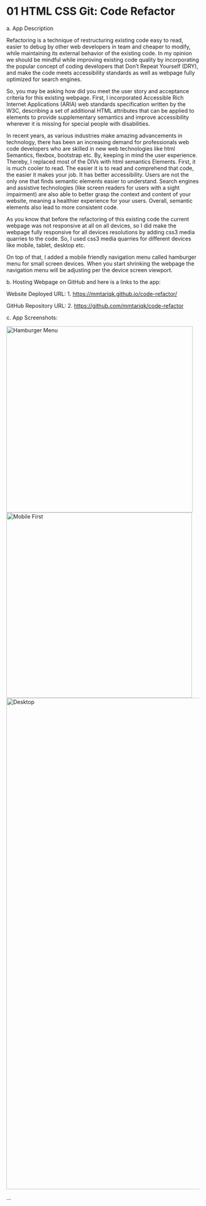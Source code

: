 # 01 HTML CSS Git: Code Refactor


a.	App Description

Refactoring is a technique of restructuring existing code easy to read, easier to debug by other web developers in team and cheaper to modify, while maintaining its external behavior of the existing code. In my opinion we should be mindful while improving existing code quality by incorporating the popular concept of coding developers that Don’t Repeat Yourself (DRY), and make the code meets accessibility standards as well as webpage fully optimized for search engines. 

So, you may be asking how did you meet the user story and acceptance criteria for this existing webpage. First, I incorporated Accessible Rich Internet Applications (ARIA) web standards specification written by the W3C, describing a set of additional HTML attributes that can be applied to elements to provide supplementary semantics and improve accessibility wherever it is missing for special people with disabilities. 

In recent years, as various industries make amazing advancements in technology, there has been an increasing demand for professionals web code developers who are skilled in new web technologies like html Semantics, flexbox, bootstrap etc. By, keeping in mind the user experience. Thereby, I replaced most of the DIVs with html semantics Elements. First, it is much cooler to read. The easier it is to read and comprehend that code, the easier it makes your job. It has better accessibility. Users are not the only one that finds semantic elements easier to understand. Search engines and assistive technologies (like screen readers for users with a sight impairment) are also able to better grasp the context and content of your website, meaning a healthier experience for your users. Overall, semantic elements also lead to more consistent code. 

As you know that before the refactoring of this existing code the current webpage was not responsive at all on all devices, so I did make the webpage fully responsive for all devices resolutions by adding css3 media quarries to the code. So, I used css3 media quarries for different devices like mobile, tablet, desktop etc. 

On top of that, I added a mobile friendly navigation menu called hamburger menu for small screen devices. When you start shrinking the webpage the navigation menu will be adjusting per the device screen viewport. 

b.	Hosting Webpage on GitHub and here is a links to the app:

Website Deployed URL: 1. https://mmtariqk.github.io/code-refactor/ 

GitHub Repository URL: 2. https://github.com/mmtariqk/code-refactor

c.  App Screenshots:

<img width="486" alt="Hamburger Menu" src="https://user-images.githubusercontent.com/77028806/107129278-31287a80-6879-11eb-9de8-f915a1e202c0.png">
<img width="484" alt="Mobile First" src="https://user-images.githubusercontent.com/77028806/107129292-430a1d80-6879-11eb-8118-03d3fbdb3cf5.png">
<img width="1282" alt="Desktop" src="https://user-images.githubusercontent.com/77028806/107129303-561ced80-6879-11eb-968d-1643f763d217.png">

...


